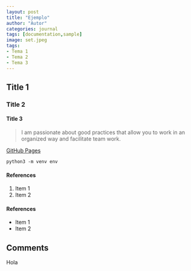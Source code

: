 ```yaml
---
layout: post
title: "Ejemplo"
author: "Autor"
categories: journal
tags: [documentation,sample]
image: set.jpeg
tags:
- Tema 1
- Tema 2
- Tema 3
---
```


## Title 1
### Title 2
#### Title 3


> I am passionate about good practices that allow you to work in an organized way and facilitate team work.

[GitHub Pages](https://pages.github.com/)

```
python3 -m venv env
```

#### References 
1. Item 1
2. Item 2

#### References 
- Item 1
- Item 2

## Comments
Hola

<script src="https://giscus.app/client.js"
        data-repo="alexvillanuevacabrera/alexvillanuevacabrera.github.io"
        data-repo-id="R_kgDOIWlOKg"
        data-category="General"
        data-category-id="DIC_kwDOIWlOKs4CSUYR"
        data-mapping="pathname"
        data-strict="0"
        data-reactions-enabled="1"
        data-emit-metadata="0"
        data-input-position="bottom"
        data-theme="light"
        data-lang="es"
        crossorigin="anonymous"
        async>
</script>